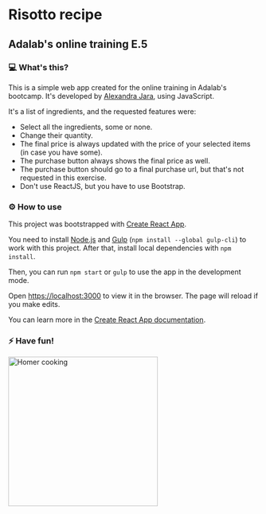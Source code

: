 # Risotto recipe
## Adalab's online training E.5

### 💻 What's this?

This is a simple web app created for the online training in Adalab's bootcamp. It's developed by [Alexandra Jara](https://github.com/alexandrajaramz), using JavaScript.

It's a list of ingredients, and the requested features were:
- Select all the ingredients, some or none.
- Change their quantity.
- The final price is always updated with the price of your selected items (in case you have some).
- The purchase button always shows the final price as well.
- The purchase button should go to a final purchase url, but that's not requested in this exercise.
- Don't use ReactJS, but you have to use Bootstrap.

### ⚙️ How to use

This project was bootstrapped with [Create React App](https://github.com/facebook/create-react-app).

You need to install [Node.js](https://nodejs.org/) and [Gulp](https://gulpjs.com) (`npm install --global gulp-cli`) to work with this project. After that, install local dependencies with `npm install`.

Then, you can run `npm start` or `gulp` to use the app in the development mode.

Open [https://localhost:3000](https://localhost:3000) to view it in the browser. The page will reload if you make edits.

You can learn more in the [Create React App documentation](https://facebook.github.io/create-react-app/docs/getting-started).

### ⚡️ Have fun!
<img src="src/assets/images/cooking.gif" alt="Homer cooking" width="300px">
